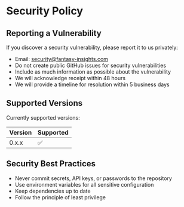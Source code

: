 # Security Policy

## Reporting a Vulnerability

If you discover a security vulnerability, please report it to us privately:

- Email: security@fantasy-insights.com
- Do not create public GitHub issues for security vulnerabilities
- Include as much information as possible about the vulnerability
- We will acknowledge receipt within 48 hours
- We will provide a timeline for resolution within 5 business days

## Supported Versions

Currently supported versions:

| Version | Supported          |
| ------- | ------------------ |
| 0.x.x   | :white_check_mark: |

## Security Best Practices

- Never commit secrets, API keys, or passwords to the repository
- Use environment variables for all sensitive configuration
- Keep dependencies up to date
- Follow the principle of least privilege